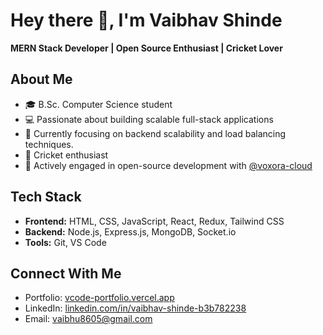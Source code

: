 # Hey there 👋, I'm Vaibhav Shinde  

**MERN Stack Developer | Open Source Enthusiast | Cricket Lover**  

## About Me  
- 🎓 B.Sc. Computer Science student  
- 💻 Passionate about building scalable full-stack applications  
- 🌱 Currently focusing on backend scalability and load balancing techniques.
- 🏏 Cricket enthusiast  
- 🎯 Actively engaged in open-source development with [@voxora-cloud](https://www.voxora.cloud/)

## Tech Stack  
- **Frontend:** HTML, CSS, JavaScript, React, Redux, Tailwind CSS  
- **Backend:** Node.js, Express.js, MongoDB, Socket.io  
- **Tools:** Git, VS Code  

## Connect With Me  
- Portfolio: [vcode-portfolio.vercel.app](https://vcode-portfolio.vercel.app/)  
- LinkedIn: [linkedin.com/in/vaibhav-shinde-b3b782238](https://linkedin.com/in/vaibhav-shinde-b3b782238)  
- Email: vaibhu8605@gmail.com  
